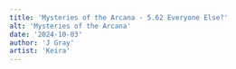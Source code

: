 ```yaml
---
title: 'Mysteries of the Arcana - 5.62 Everyone Else?'
alt: 'Mysteries of the Arcana'
date: '2024-10-03'
author: 'J Gray'
artist: 'Keira'
---
```


